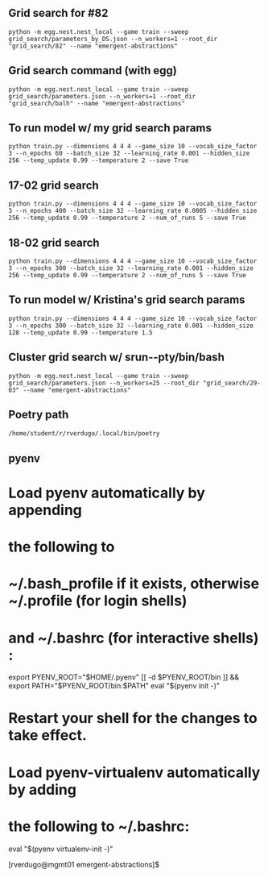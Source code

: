 ## Grid search for #82

```
python -m egg.nest.nest_local --game train --sweep grid_search/parameters_by_DS.json --n_workers=1 --root_dir "grid_search/82" --name "emergent-abstractions"
```

## Grid search command (with egg)

```
python -m egg.nest.nest_local --game train --sweep grid_search/parameters.json --n_workers=1 --root_dir "grid_search/balh" --name "emergent-abstractions"
```

## To run model w/ my grid search params

```
python train.py --dimensions 4 4 4 --game_size 10 --vocab_size_factor 3 --n_epochs 60 --batch_size 32 --learning_rate 0.001 --hidden_size 256 --temp_update 0.99 --temperature 2 --save True
```
## 17-02 grid search
```
python train.py --dimensions 4 4 4 --game_size 10 --vocab_size_factor 3 --n_epochs 400 --batch_size 32 --learning_rate 0.0005 --hidden_size 256 --temp_update 0.99 --temperature 2 --num_of_runs 5 --save True
```
## 18-02 grid search
```
python train.py --dimensions 4 4 4 --game_size 10 --vocab_size_factor 3 --n_epochs 300 --batch_size 32 --learning_rate 0.001 --hidden_size 256 --temp_update 0.99 --temperature 2 --num_of_runs 5 --save True
```

## To run model w/ Kristina's grid search params

```
python train.py --dimensions 4 4 4 --game_size 10 --vocab_size_factor 3 --n_epochs 300 --batch_size 32 --learning_rate 0.001 --hidden_size 128 --temp_update 0.99 --temperature 1.5
```

## Cluster grid search w/ srun--pty/bin/bash
```
python -m egg.nest.nest_local --game train --sweep grid_search/parameters.json --n_workers=25 --root_dir "grid_search/29-03" --name "emergent-abstractions"
```

## Poetry path
```bash
/home/student/r/rverdugo/.local/bin/poetry
```

## pyenv
# Load pyenv automatically by appending
# the following to
# ~/.bash_profile if it exists, otherwise ~/.profile (for login shells)
# and ~/.bashrc (for interactive shells) :

export PYENV_ROOT="$HOME/.pyenv"
[[ -d $PYENV_ROOT/bin ]] && export PATH="$PYENV_ROOT/bin:$PATH"
eval "$(pyenv init -)"

# Restart your shell for the changes to take effect.

# Load pyenv-virtualenv automatically by adding
# the following to ~/.bashrc:

eval "$(pyenv virtualenv-init -)"

[rverdugo@mgmt01 emergent-abstractions]$